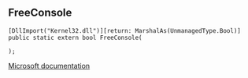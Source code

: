 ## FreeConsole

```
[DllImport("Kernel32.dll")][return: MarshalAs(UnmanagedType.Bool)]
public static extern bool FreeConsole(
   
);
```

[Microsoft documentation](TODO)
